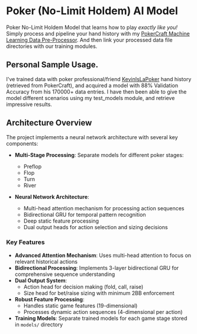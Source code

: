 # Poker (No-Limit Holdem) AI Model

Poker No-Limit Holdem Model that learns how to play _exactly like you!_ Simply process and pipeline your hand history with my [PokerCraft Machine Learning Data Pre-Processor](https://github.com/stnlywng/Poker-ML-Data-Preprocessor). And then link your processed data file directories with our training modules.

## Personal Sample Usage.

I've trained data with poker professional/friend [KevinIsLaPoker](https://www.youtube.com/@%E5%87%AF%E6%96%87%E7%9A%84%E6%89%91%E5%85%8B%E4%B9%8B%E8%B7%AF) hand history (retrieved from PokerCraft), and acquired a model with 88% Validation Accuracy from his 170000+ data entries. I have then been able to give the model different scenarios using my test_models module, and retrieve impressive results.

## Architecture Overview

The project implements a neural network architecture with several key components:

- **Multi-Stage Processing**: Separate models for different poker stages:

  - Preflop
  - Flop
  - Turn
  - River

- **Neural Network Architecture**:
  - Multi-head attention mechanism for processing action sequences
  - Bidirectional GRU for temporal pattern recognition
  - Deep static feature processing
  - Dual output heads for action selection and sizing decisions

### Key Features

- **Advanced Attention Mechanism**: Uses multi-head attention to focus on relevant historical actions
- **Bidirectional Processing**: Implements 3-layer bidirectional GRU for comprehensive sequence understanding
- **Dual Output System**:
  - Action head for decision making (fold, call, raise)
  - Size head for bet/raise sizing with minimum 2BB enforcement
- **Robust Feature Processing**:
  - Handles static game features (19-dimensional)
  - Processes dynamic action sequences (4-dimensional per action)
- **Training Models**: Separate trained models for each game stage stored in `models/` directory


